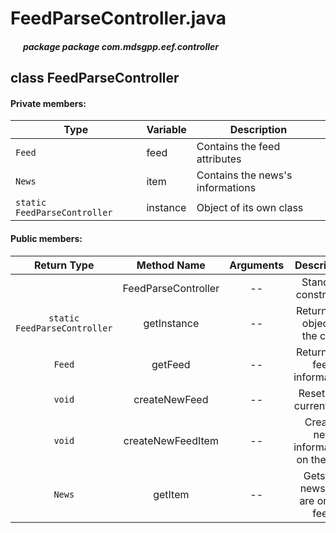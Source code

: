 # FeedParseController.java

##### &nbsp;&nbsp;&nbsp;&nbsp;&nbsp;&nbsp;package package com.mdsgpp.eef.controller

## class FeedParseController

#### Private members:

| Type     | Variable                     | Description                     |
|----------|------------------------------|---------------------------------|
| `Feed` | feed | Contains the feed attributes |
| `News` | item | Contains the news's informations |
| `static FeedParseController` | instance | Object of its own class |

#### Public members:

| Return Type | Method Name | Arguments | Description |
|:-----------:|:------------:|:---------:|:----------:|
|       | FeedParseController | -- | Standard constructor |
|`static FeedParseController` | getInstance | -- | Returns the object of the class |
|`Feed` | getFeed | -- | Returns the feed informations |
|`void` | createNewFeed | -- | Resets the current feed |
|`void` | createNewFeedItem | -- | Creates new informations on the feed |
|`News` | getItem | -- | Gets the news that are on the feed |

